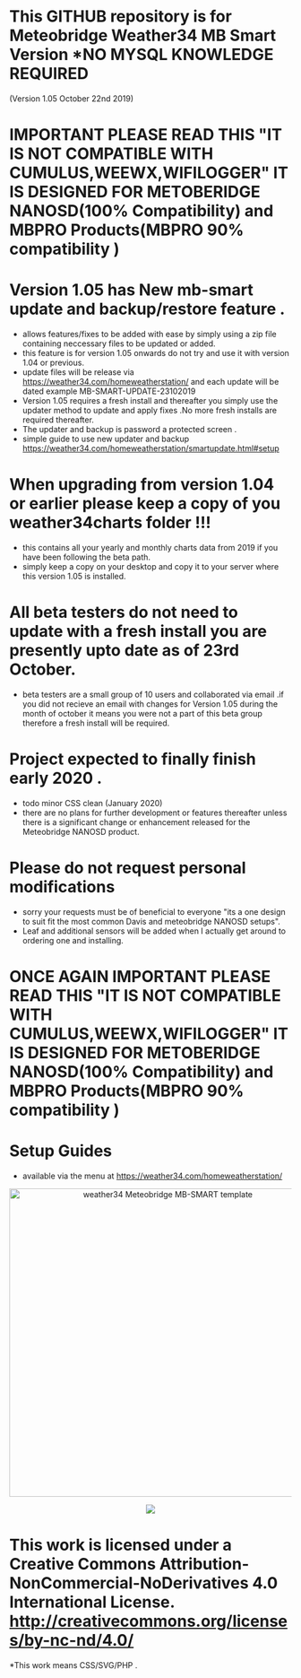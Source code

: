 # This GITHUB repository is for Meteobridge Weather34 MB Smart Version *NO MYSQL KNOWLEDGE REQUIRED 
(Version 1.05 October 22nd 2019)

# IMPORTANT PLEASE READ THIS "IT IS NOT COMPATIBLE WITH CUMULUS,WEEWX,WIFILOGGER" IT IS DESIGNED FOR METOBERIDGE NANOSD(100% Compatibility) and MBPRO Products(MBPRO 90% compatibility )

# Version 1.05 has New mb-smart update and backup/restore feature .
* allows features/fixes to be added with ease by simply using a zip file containing neccessary files to be updated or added.
* this feature is for version 1.05 onwards do not try and use it with version 1.04 or previous.
* update files will be release via https://weather34.com/homeweatherstation/ and each update will be dated 
example MB-SMART-UPDATE-23102019
* Version 1.05 requires a fresh install and thereafter you simply use the updater method to update and apply fixes .No more fresh installs are required thereafter.
* The updater and backup is password a protected screen .
* simple guide to use new updater and backup https://weather34.com/homeweatherstation/smartupdate.html#setup


# When upgrading from version 1.04 or earlier please keep a copy of you weather34charts folder !!! 
* this contains all your yearly and monthly charts data from 2019 if you have been following the beta path.
* simply keep a copy on your desktop and copy it to your server where this version 1.05 is installed.

# All beta testers do not need to update with a fresh install you are presently upto date as of 23rd October.
* beta testers are a small group of 10 users and collaborated via email .if you did not recieve an email with 
changes for Version 1.05 during the month of october it means you were not a part of this beta group therefore a fresh install will be required.

# Project expected to finally finish early 2020 .
* todo minor CSS clean (January 2020)
* there are no plans for further development or features thereafter unless there is a significant change or enhancement
released for the Meteobridge NANOSD product.

# Please do not request personal modifications  
* sorry your requests must be of beneficial to everyone "its a one design to suit fit the most common Davis and meteobridge NANOSD setups". 
* Leaf and additional sensors will be added when I actually get around to ordering one and installing.

# ONCE AGAIN IMPORTANT PLEASE READ THIS "IT IS NOT COMPATIBLE WITH CUMULUS,WEEWX,WIFILOGGER" IT IS DESIGNED FOR METOBERIDGE NANOSD(100% Compatibility) and MBPRO Products(MBPRO 90% compatibility )

# Setup Guides
* available via the menu at https://weather34.com/homeweatherstation/

<p align="center">
  <img src="https://res.cloudinary.com/brian-underdown/image/upload/v1570359213/Screenshot_2019-10-06_Sinanoba_Istanbul_Home_Weather_Station_xty2ei.png" width="550" title="weather34 Meteobridge MB-SMART template "> 
</p>

<p align="center">
  <img src="
https://res.cloudinary.com/brian-underdown/image/upload/v1571827253/Screenshot_at_Oct_211324_c9lg6s.png"> 
</p>	

# This work is licensed under a Creative Commons Attribution-NonCommercial-NoDerivatives 4.0 International License. http://creativecommons.org/licenses/by-nc-nd/4.0/
*This work means CSS/SVG/PHP .
